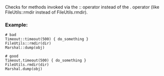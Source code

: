 Checks for methods invoked via the :: operator instead
of the . operator (like FileUtils::rmdir instead of FileUtils.rmdir).

### Example:
    # bad
    Timeout::timeout(500) { do_something }
    FileUtils::rmdir(dir)
    Marshal::dump(obj)

    # good
    Timeout.timeout(500) { do_something }
    FileUtils.rmdir(dir)
    Marshal.dump(obj)
